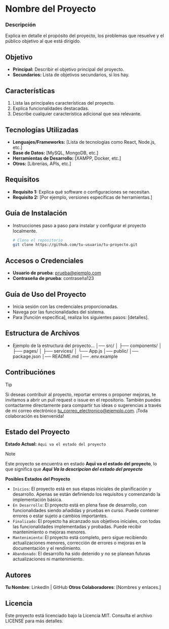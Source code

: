# Nombre del Proyecto

### Descripción
Explica en detalle el propósito del proyecto, los problemas que resuelve y el público objetivo al que está dirigido. 

## Objetivo
- **Principal:** Describir el objetivo principal del proyecto.
- **Secundarios:** Lista de objetivos secundarios, si los hay.

## Características
1. Lista las principales características del proyecto.
2. Explica funcionalidades destacadas.
3. Describe cualquier característica adicional que sea relevante.

## Tecnologías Utilizadas
- **Lenguajes/Frameworks:** [Lista de tecnologías como React, Node.js, etc.]
- **Base de Datos:** [MySQL, MongoDB, etc.]
- **Herramientas de Desarrollo:** [XAMPP, Docker, etc.]
- **Otros:** [Librerías, APIs, etc.]

## Requisitos
- **Requisito 1:** Explica qué software o configuraciones se necesitan.
- **Requisito 2:** [Por ejemplo, versiones específicas de herramientas.]

## Guía de Instalación
- Instrucciones paso a paso para instalar y configurar el proyecto localmente.
  ```bash
  # Clona el repositorio
  git clone https://github.com/tu-usuario/tu-proyecto.git

## Accesos o Credenciales
- **Usuario de prueba**: prueba@ejemplo.com
- **Contraseña de prueba**: contraseña123

## Guía de Uso del Proyecto
- Inicia sesión con las credenciales proporcionadas.
- Navega por las funcionalidades del sistema.
- Para [función específica], realiza los siguientes pasos: [detalles].

## Estructura de Archivos
- Ejemplo de la estructura del proyecto...
│── src/
│   ├── components/
│   ├── pages/
│   ├── services/
│   └── App.js
│── public/
│── package.json
│── README.md
│── .env.example

## Contribuciónes
> [!Tip]
> Si deseas contribuir al proyecto, reportar errores o proponer mejoras, te invitamos a abrir un pull request o issue en el repositorio. También puedes contactarme directamente para compartir tus ideas o sugerencias a través de mi correo electrónico tu_correo_electronico@ejemplo.com. ¡Toda colaboración es bienvenida!

## Estado del Proyecto
**Estado Actual:** `Aqui va el estado del proyecto`
> [!Note]
> Este proyecto se encuentra en estado **Aqui va el estado del proyecto**, lo que significa que **_Aqui Va la descripcion del estado del proyecto_**

**Posibles Estados del Proyecto**
- `Inicios`: El proyecto está en sus etapas iniciales de planificación y desarrollo. Apenas se están definiendo los requisitos y comenzando la implementación básica.
- `En Desarrollo`: El proyecto está en plena fase de desarrollo, con funcionalidades siendo añadidas y pruebas en curso. Puede contener errores o estar sujeto a cambios importantes.
- `Finalizado`: El proyecto ha alcanzado sus objetivos iniciales, con todas las funcionalidades implementadas y probadas. Puede recibir mantenimiento o mejoras menores.
- `Mantenimiento`: El proyecto está completo, pero sigue recibiendo actualizaciones menores, corrección de errores o mejoras en la documentación y el rendimiento.
- `Abandonado`: El desarrollo ha sido detenido y no se planean futuras actualizaciones ni mantenimiento.

## Autores
**Tu Nombre**: LinkedIn | GitHub
**Otros Colaboradores**: [Nombres y enlaces.]

## Licencia
Este proyecto está licenciado bajo la Licencia MIT. Consulta el archivo LICENSE para más detalles.
#
